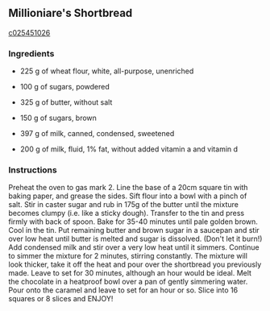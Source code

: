 ## Millioniare's Shortbread

[c025451026](http://www.food.com/recipe/millioniares-shortbread-421130)

### Ingredients

 - 225 g of wheat flour, white, all-purpose, unenriched

 - 100 g of sugars, powdered

 - 325 g of butter, without salt

 - 150 g of sugars, brown

 - 397 g of milk, canned, condensed, sweetened

 - 200 g of milk, fluid, 1% fat, without added vitamin a and vitamin d

### Instructions

Preheat the oven to gas mark 2. Line the base of a 20cm square tin with baking paper, and grease the sides. Sift flour into a bowl with a pinch of salt. Stir in caster sugar and rub in 175g of the butter until the mixture becomes clumpy (i.e. like a sticky dough). Transfer to the tin and press firmly with back of spoon. Bake for 35-40 minutes until pale golden brown. Cool in the tin. Put remaining butter and brown sugar in a saucepan and stir over low heat until butter is melted and sugar is dissolved. (Don't let it burn!) Add condensed milk and stir over a very low heat until it simmers. Continue to simmer the mixture for 2 minutes, stirring constantly. The mixture will look thicker, take it off the heat and pour over the shortbread you previously made. Leave to set for 30 minutes, although an hour would be ideal. Melt the chocolate in a heatproof bowl over a pan of gently simmering water. Pour onto the caramel and leave to set for an hour or so. Slice into 16 squares or 8 slices and ENJOY!